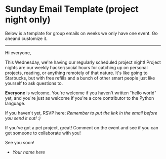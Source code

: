 Sunday Email Template (project night only)
==========================================

Below is a template for group emails on weeks we only have one event. Go aheand customize it.

* * *

Hi everyone,

This Wednesday, we're having our regularly scheduled project night! Project nights are our weekly hacker/social hours for catching up on personal projects, reading, or anything remotely of that nature. It's like going to Starbucks, but with free refills and a bunch of other smart people just like yourself to ask questions to.

**Everyone** is welcome. You're welcome if you haven't written "hello world" yet, and you're just as welcome if you're a core contributor to the Python language.

If you haven't yet, RSVP here: *Remember to put the link in the email before you send it out! :)*

If you've got a pet project, great! Comment on the event and see if you can get someone to collaborate with you!

See you soon!
- *Your name here*
